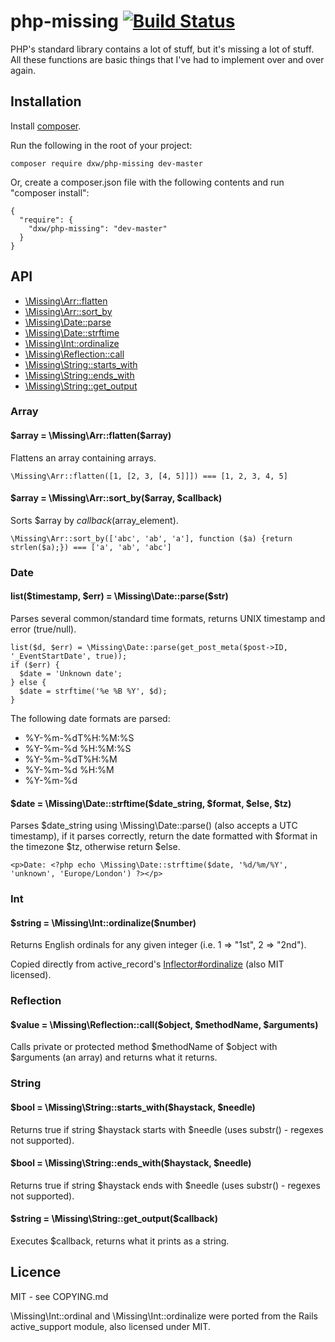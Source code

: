 # php-missing [![Build Status](https://secure.travis-ci.org/dxw/php-missing.png)](http://travis-ci.org/dxw/php-missing)

PHP's standard library contains a lot of stuff, but it's missing a lot of stuff. All these functions are basic things that I've had to implement over and over again.

## Installation

Install [composer](http://getcomposer.org/).

Run the following in the root of your project:

    composer require dxw/php-missing dev-master

Or, create a composer.json file with the following contents and run "composer install":

    {
      "require": {
        "dxw/php-missing": "dev-master"
      }
    }

## API

* [\Missing\Arr::flatten](#arr_flatten)
* [\Missing\Arr::sort_by](#arr_sort_by)
* [\Missing\Date::parse](#date_parse)
* [\Missing\Date::strftime](#date_strftime)
* [\Missing\Int::ordinalize](#int_ordinalize)
* [\Missing\Reflection::call](#reflection_call)
* [\Missing\String::starts_with](#string_starts_with)
* [\Missing\String::ends_with](#string_ends_with)
* [\Missing\String::get_output](#string_get_output)

### Array

<a name="arr_flatten"></a>
#### $array = \Missing\Arr::flatten($array)

Flattens an array containing arrays.

    \Missing\Arr::flatten([1, [2, 3, [4, 5]]]) === [1, 2, 3, 4, 5]

<a name="arr_sort_by"></a>
#### $array = \Missing\Arr::sort_by($array, $callback)

Sorts $array by $callback($array_element).

    \Missing\Arr::sort_by(['abc', 'ab', 'a'], function ($a) {return strlen($a);}) === ['a', 'ab', 'abc']

### Date

<a name="date_parse"></a>
#### list($timestamp, $err) = \Missing\Date::parse($str)

Parses several common/standard time formats, returns UNIX timestamp and error (true/null).

    list($d, $err) = \Missing\Date::parse(get_post_meta($post->ID, '_EventStartDate', true));
    if ($err) {
      $date = 'Unknown date';
    } else {
      $date = strftime('%e %B %Y', $d);
    }

The following date formats are parsed:

* %Y-%m-%dT%H:%M:%S
* %Y-%m-%d %H:%M:%S
* %Y-%m-%dT%H:%M
* %Y-%m-%d %H:%M
* %Y-%m-%d

<a name="date_strftime"></a>
#### $date = \Missing\Date::strftime($date_string, $format, $else, $tz)

Parses $date_string using \Missing\Date::parse() (also accepts a UTC timestamp), if it parses correctly, return the date formatted with $format in the timezone $tz, otherwise return $else.

    <p>Date: <?php echo \Missing\Date::strftime($date, '%d/%m/%Y', 'unknown', 'Europe/London') ?></p>

### Int

<a name="int_ordinalize"></a>
#### $string = \Missing\Int::ordinalize($number)

Returns English ordinals for any given integer (i.e. 1 => "1st", 2 => "2nd").

Copied directly from active_record's [Inflector#ordinalize](http://api.rubyonrails.org/classes/ActiveSupport/Inflector.html#method-i-ordinalize) (also MIT licensed).

### Reflection

<a name="reflection_call"></a>
#### $value = \Missing\Reflection::call($object, $methodName, $arguments)

Calls private or protected method $methodName of $object with $arguments (an array) and returns what it returns.

### String

<a name="string_starts_with"></a>
#### $bool = \Missing\String::starts_with($haystack, $needle)

Returns true if string $haystack starts with $needle (uses substr() - regexes not supported).

<a name="string_ends_with"></a>
#### $bool = \Missing\String::ends_with($haystack, $needle)

Returns true if string $haystack ends with $needle (uses substr() - regexes not supported).

<a name="string_get_output"></a>
#### $string = \Missing\String::get_output($callback)

Executes $callback, returns what it prints as a string.


## Licence

MIT - see COPYING.md

\Missing\Int::ordinal and \Missing\Int::ordinalize were ported from the Rails active_support module, also licensed under MIT.
